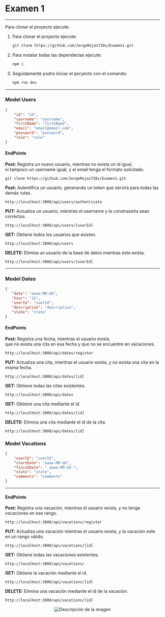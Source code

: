 # Examen 1 
---

Para clonar el proyecto ejecute:

1. Para clonar el proyecto ejecute:
    ```bash
    git clone https://github.com/JorgeRojas720s/Examen1.git
    ```

2. Para instalar todas las dependecias ejecute:
    ```bash
    npm i
    ```

3. Seguidamente podra iniciar el poryecto con el comando:
    ```bash
    npm run dev
    ```

---
### Model Users

```json
{
    "id": "id",
    "username": "username",
    "firstName": "firstName",
    "email": "email@email.com",
    "password": "password",
    "role": "role"
}

```
#### EndPoints

**Post:** Registra un nuevo usuario, mientras no exista un id igual,  
ni tampoco un username igual, y el email tenga el formato solicitado. 
 
    git clone https://github.com/JorgeRojas720s/Examen1.git

**Post:** Autentifica un usuario, generando un token que servirá para todas 
las demás rutas. 
 
    http://localhost:3000/api/users/authenticate

**PUT:** Actualiza un usuario, mientras el username y la constraseña sean correctos. 
 
    http://localhost:3000/api/users/[userId]
    
**GET:** Obtiene todos los usuarios que existen.
 
    http://localhost:3000/api/users

**DELETE:** Elimina un usuario de la base de datos mientras este exista. 
 
    http://localhost:3000/api/users/[userId]

---
### Model Dates

```json
{
   "date": "aaaa-MM-dd",
   "hour": "12",
   "userId": "userId", 
   "description": "description",
   "state": "state"
}

```
#### EndPoints

**Post:** Registra una fecha, mientras el usuario exista,  
que no exista una cita en esa fecha y que no se encuentre en vacaciones. 
 
    http://localhost:3000/api/dates/register

**PUT:** Actualiza una cita, mientras el usuario exista, y no exista una cita en la misma fecha. 
 
    http://localhost:3000/api/dates/[id]
    
**GET:** Obtiene todas las citas existentes.
 
    http://localhost:3000/api/dates

**GET:** Obtiene una cita mediante el id.

    http://localhost:3000/api/dates/[id]
    
**DELETE:** Elimina una cita mediante el id de la cita.

    http://localhost:3000/api/dates/[id]

### Model Vacations

```json
{
    "userId": "userId",
    "startDate": "aaaa-MM-dd",
    "finishDate": " aaaa-MM-dd ",
    "state": "state",
    "comments": "comments"
}

```
---
#### EndPoints

**Post:** Registra una vacación, mientras el usuario exista, y no tenga vacaciones en ese rango. 
 
    http://localhost:3000/api/vacations/register

**PUT:** Actualiza una vacación mientras el usuario exista, y la vacación este en un rango válido. 
 
    http://localhost:3000/api/vacations/[id]
    
**GET:** Obtiene todas las vacaciones existentes.
 
    http://localhost:3000/api/vacations/

**GET:** Obtiene la vacación mediante el id.

    http://localhost:3000/api/vacations/[id]
    
**DELETE:** Elimina una vacación mediante el id de la vacación.

    http://localhost:3000/api/vacations/[id]

<p align="center">
  <img src="https://github.com/JorgeRojas720s/Examen1/assets/110791436/c47650c7-b909-47d4-bd6a-8e7d3b96e603" alt="Descripción de la imagen">
</p>






    
